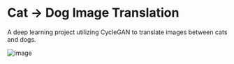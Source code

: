 # Cat -> Dog Image Translation

A deep learning project utilizing CycleGAN to translate images between cats and dogs.

![image](https://github.com/user-attachments/assets/820bc03c-779d-4adc-961f-32caf0f3d958)
